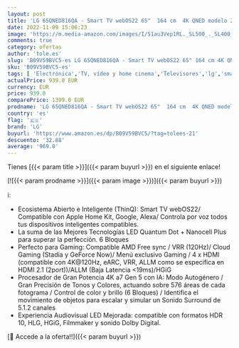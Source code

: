 ```yaml
---
layout: post
title: 'LG 65QNED816QA - Smart TV webOS22 65"  164 cm  4K QNED modelo 2022  Procesador Inteligente de Gran Potencia 4K a7 Gen 5 con IA  compatible con formatos HDR 10  HLG y HGiG  perfecto para Gaming'
date: 2022-11-09 15:06:23
image: 'https://m.media-amazon.com/images/I/51au3Vep1RL._SL500_._SL400_.jpg'
comments: true
category: ofertas
author: 'tole.es'
slug: 'B09V59BVC5-es LG 65QNED816QA - Smart TV webOS22 65" 164 cm 4K QNED...'
sku: 'B09V59BVC5-es'
tags: [ 'Electrónica','TV, vídeo y home cinema','Televisores','lg','smart','tv','🇪🇸', ]
actualPrice: 939.0 EUR
currency: EUR
price: 939.0
comparePrice: 1399.0 EUR
prodname: 'LG 65QNED816QA - Smart TV webOS22 65"  164 cm  4K QNED modelo 2022  Procesador Inteligente de Gran Potencia 4K a7 Gen 5 con IA  compatible con formatos HDR 10  HLG y HGiG  perfecto para Gaming'
country: 'es'
flag: '🇪🇸'
brand: 'LG'
buyurl: 'https://www.amazon.es/dp/B09V59BVC5/?tag=tolees-21'
descuento: '32.88'
average: '969.0'
---
```


Tienes [{{< param title >}}]({{< param buyurl >}}) en el siguiente enlace!

[![{{< param prodname >}}]({{< param image >}})]({{< param buyurl >}})

ℹ️:

- Ecosistema Abierto e Inteligente (ThinQ): Smart TV webOS22/ Compatible con Apple Home Kit, Google, Alexa/ Controla por voz todos tus dispositivos inteligentes compatibles.
- La suma de las Mejores Tecnologías LED Quantum Dot + Nanocell Plus para superar la perfección. 6 Bloques
- Perfecto para Gaming: Compatible AMD Free sync / VRR (120Hz)/ Cloud Gaming (Stadia y GeForce Now)/ Menú exclusivo Gaming / 4 x HDMI (compatible con 4K@120Hz, eARC, VRR, ALLM como se especifica en HDMI 2.1 (2port))/ALLM (Baja Latencia <19ms)/HGiG
- Procesador de Gran Potencia 4K a7 Gen 5 con IA: Modo Autogénero / Gran Precisión de Tonos y Colores, actuando sobre 576 áreas de cada fotograma / Control de color y brillo (6 Bloques) / Identifica el movimiento de objetos para escalar y simular un Sonido Surround de 5.1.2 canales
- Experiencia Audiovisual LED Mejorada: compatible con formatos HDR 10, HLG, HGiG, Filmmaker y sonido Dolby Digital.

[🛒 Accede a la oferta!!]({{< param buyurl >}})

